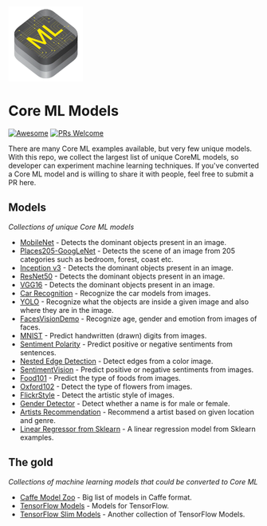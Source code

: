 <img src="images/coreml.png" width="150" height="150"/>

# Core ML Models

[![Awesome](https://cdn.rawgit.com/sindresorhus/awesome/d7305f38d29fed78fa85652e3a63e154dd8e8829/media/badge.svg)](https://github.com/sindresorhus/awesome)
[![PRs Welcome](https://img.shields.io/badge/PRs-welcome-brightgreen.svg)](http://makeapullrequest.com)

There are many Core ML examples available, but very few unique models. With this repo, we collect the largest list of unique CoreML models, so developer can experiment machine learning techniques. If you've converted a Core ML model and is willing to share it with people, feel free to submit a PR here.

## Models

*Collections of unique Core ML models*
* [MobileNet](https://github.com/hollance/MobileNet-CoreML) - Detects the dominant objects present in an image.
* [Places205-GoogLeNet](https://github.com/chenyi1989/CoreMLDemo) - Detects the scene of an image from 205 categories such as bedroom, forest, coast etc.
* [Inception v3](https://github.com/yulingtianxia/Core-ML-Sample) - Detects the dominant objects present in an image.
* [ResNet50](https://github.com/ytakzk/CoreML-samples) - Detects the dominant objects present in an image.
* [VGG16](https://github.com/alaphao/CoreMLExample) - Detects the dominant objects present in an image.
* [Car Recognition](https://github.com/likedan/Core-ML-Car-Recognition) - Recognize the car models from images.
* [YOLO](https://github.com/hollance/YOLO-CoreML-MPSNNGraph) - Recognize what the objects are inside a given image and also where they are in the image.
* [FacesVisionDemo](https://github.com/cocoa-ai/FacesVisionDemo) - Recognize age, gender and emotion from images of faces.
* [MNIST](https://github.com/ph1ps/MNIST-CoreML) - Predict handwritten (drawn) digits from images.
* [Sentiment Polarity](https://github.com/cocoa-ai/SentimentCoreMLDemo) - Predict positive or negative sentiments from sentences.
* [Nested Edge Detection](https://github.com/s1ddok/HED-CoreML) - Detect edges from a color image.
* [SentimentVision](https://github.com/cocoa-ai/SentimentVisionDemo) - Predict positive or negative sentiments from images.
* [Food101](https://github.com/ph1ps/Food101-CoreML) - Predict the type of foods from images.
* [Oxford102](https://github.com/cocoa-ai/FlowersVisionDemo) - Detect the type of flowers from images.
* [FlickrStyle](https://github.com/SwiftBrain/awesome-CoreML-models) - Detect the artistic style of images.
* [Gender Detector](https://github.com/cocoa-ai/NamesCoreMLDemo) - Detect whether a name is for male or female.
* [Artists Recommendation](https://github.com/agnosticdev/Blog-Examples/tree/master/UsingCoreMLtoCreateASongRecommendationEngine) - Recommend a artist based on given location and genre.
* [Linear Regressor from Sklearn](https://github.com/likedan/CoreML-Linear-Regression) - A linear regression model from Sklearn examples.

## The gold
*Collections of machine learning models that could be converted to Core ML*

* [Caffe Model Zoo](https://github.com/BVLC/caffe/wiki/Model-Zoo) - Big list of models in Caffe format.
* [TensorFlow Models](https://github.com/tensorflow/models) - Models for TensorFlow.
* [TensorFlow Slim Models](https://github.com/tensorflow/models/blob/master/slim/README.md) - Another collection of TensorFlow Models.
